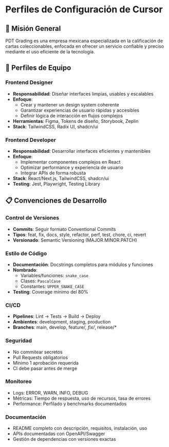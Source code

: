 # Perfiles de Configuración de Cursor

## 🎯 Misión General
PDT Grading es una empresa mexicana especializada en la calificación de cartas coleccionables, enfocada en ofrecer un servicio confiable y preciso mediante el uso eficiente de la tecnología.

## 👥 Perfiles de Equipo

### Frontend Designer
- **Responsabilidad**: Diseñar interfaces limpias, usables y escalables
- **Enfoque**: 
  - Crear y mantener un design system coherente
  - Garantizar experiencias de usuario rápidas y accesibles
  - Definir lógica de interacción en flujos complejos
- **Herramientas**: Figma, Tokens de diseño, Storybook, Zeplin
- **Stack**: TailwindCSS, Radix UI, shadcn/ui

### Frontend Developer
- **Responsabilidad**: Desarrollar interfaces eficientes y mantenibles
- **Enfoque**:
  - Implementar componentes complejos en React
  - Optimizar performance y experiencia de usuario
  - Integrar APIs de forma robusta
- **Stack**: React/Next.js, TailwindCSS, shadcn/ui
- **Testing**: Jest, Playwright, Testing Library

## 📋 Convenciones de Desarrollo

### Control de Versiones
- **Commits**: Seguir formato Conventional Commits
- **Tipos**: feat, fix, docs, style, refactor, perf, test, chore, ci, revert
- **Versionado**: Semantic Versioning (MAJOR.MINOR.PATCH)

### Estilo de Código
- **Documentación**: Docstrings completos para módulos y funciones
- **Nombrado**: 
  - Variables/funciones: `snake_case`
  - Clases: `PascalCase`
  - Constantes: `UPPER_SNAKE_CASE`
- **Testing**: Coverage mínimo del 80%

### CI/CD
- **Pipelines**: Lint → Tests → Build → Deploy
- **Ambientes**: development, staging, production
- **Branches**: main, develop, feature/*, fix/*, release/*

### Seguridad
- No commitear secretos
- Pull Requests obligatorios
- Mínimo 1 aprobación requerida
- CI debe pasar antes de merge

### Monitoreo
- Logs: ERROR, WARN, INFO, DEBUG
- Métricas: Tiempo de respuesta, uso de recursos, tasa de errores
- Performance: Perfilado y benchmarks documentados

### Documentación
- README completo con descripción, requisitos, instalación, uso
- APIs documentadas con OpenAPI/Swagger
- Gestión de dependencias con versiones exactas 